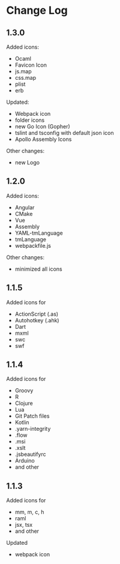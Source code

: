 # Change Log

## 1.3.0
Added icons:
- Ocaml
- Favicon Icon
- js.map
- css.map
- plist
- erb

Updated:
- Webpack icon
- folder icons
- new Go Icon (Gopher)
- tslint and tsconfig with default json icon
- Apollo Assembly Icons

Other changes:
- new Logo

## 1.2.0
Added icons:
- Angular
- CMake
- Vue
- Assembly
- YAML-tmLanguage
- tmLanguage
- webpackfile.js

Other changes:
- minimized all icons

## 1.1.5
Added icons for
- ActionScript (.as)
- Autohotkey (.ahk)
- Dart
- mxml
- swc
- swf

## 1.1.4
Added icons for 
- Groovy
- R
- Clojure
- Lua
- Git Patch files 
- Kotlin
- .yarn-integrity
- .flow
- .msi
- .xslt
- .jsbeautifyrc
- Arduino
- and other

## 1.1.3
Added icons for
- mm, m, c, h
- raml
- jsx, tsx
- and other

Updated
- webpack icon